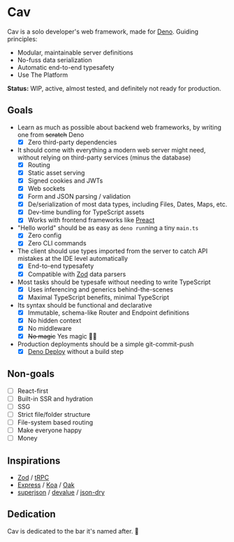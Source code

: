 # Cav

Cav is a solo developer's web framework, made for [Deno](https://deno.land).
Guiding principles:

- Modular, maintainable server definitions
- No-fuss data serialization
- Automatic end-to-end typesafety
- Use The Platform

**Status:** WIP, active, almost tested, and definitely not ready for production.

## Goals

- Learn as much as possible about backend web frameworks, by writing one from
  ~~scratch~~ Deno
  - [x] Zero third-party dependencies
- It should come with everything a modern web server might need, without relying
  on third-party services (minus the database)
  - [x] Routing
  - [x] Static asset serving
  - [x] Signed cookies and JWTs
  - [x] Web sockets
  - [x] Form and JSON parsing / validation
  - [x] De/serialization of most data types, including Files, Dates, Maps, etc.
  - [x] Dev-time bundling for TypeScript assets
  - [x] Works with frontend frameworks like [Preact](https://preactjs.com)
- "Hello world" should be as easy as `deno run`ning a tiny `main.ts`
  - [x] Zero config
  - [x] Zero CLI commands
- The client should use types imported from the server to catch API mistakes at
  the IDE level automatically
  - [x] End-to-end typesafety
  - [x] Compatible with [Zod](https://github.com/colinhacks/zod) data parsers
- Most tasks should be typesafe without needing to write TypeScript
  - [x] Uses inferencing and generics behind-the-scenes
  - [x] Maximal TypeScript benefits, minimal TypeScript
- Its syntax should be functional and declarative
  - [x] Immutable, schema-like Router and Endpoint definitions
  - [x] No hidden context
  - [x] No middleware
  - [x] ~~No magic~~ Yes magic 🧙‍♂️
- Production deployments should be a simple git-commit-push
  - [x] [Deno Deploy](https://deno.com) without a build step

## Non-goals

- [ ] React-first
- [ ] Built-in SSR and hydration
- [ ] SSG
- [ ] Strict file/folder structure
- [ ] File-system based routing
- [ ] Make everyone happy
- [ ] Money

## Inspirations

- [Zod](https://github.com/colinhacks/zod) / [tRPC](https://trpc.io)
- [Express](https://expressjs.com/) / [Koa](https://koajs.com/) /
  [Oak](https://oakserver.github.io/oak/)
- [superjson](https://github.com/blitz-js/superjson) /
  [devalue](https://github.com/Rich-Harris/devalue) /
  [json-dry](https://github.com/11ways/json-dry)

<!-- This should be a blog post or something. -->
<!-- ## Notes

Links and thoughts related to Cav's architecture.

- [HackerNews](https://news.ycombinator.com/item?id=31285827): **TRPC: End-to-end typesafe APIs made easy (trpc.io)**
  - Cav and tRPC scratch a similar itch, but Cav wanders a little further into
    Express territory.
    
    When I started writing what would become Cav, tRPC couldn't (on its own)
    accept posted bodies that weren't JSON, which led to a craving for an input
    normalization step before the parsing step that could accept both JSON and
    regular HTML forms. i.e. an endpoint with a single input parser could use it
    to parse both FormData and JSON request bodies. This would be useful in
    simple static sites that only need a contact or subscription form, for
    example.
    
    I was also toying around with Deno's bundler in my spare time, and superjson
    was something I was using at work. I loved the thought of a comprehensive,
    full-stack solution that combined these ideas into a unified module, built
    on this standards-compliant runtime I was rapidly falling for. It seemed
    like writing such a framework myself would be a fun learning project.

    Lessons so far: Web frameworks are hard, Deno is awesome, and making your
    own tools is a great way to learn things you never knew you never knew [🍃](https://www.youtube.com/watch?v=O9MvdMqKvpU)
  - End-to-end typesafety is fairly straightforward TypeScript witchcraft. Short
    summary: TypeScript strips type imports at build time, making it possible to
    import server-side type definitions into client-side code without runtime
    consequences. The client can then use those types to keep API inputs/outputs
    in-sync with what the server expects, triggering TS errors when something
    isn't right. This works without requiring code generation, which is a
    limitation of the venerable [gRPC](https://grpc.io/). Add TypeScript's
    inferencing and generics to the mix, and a new world of developer tools is
    born.
    
    This is a really cool pattern to work with. A great resource to learn more
    is [this essay](https://colinhacks.com/essays/painless-typesafety) written
    by Colin McDonnell, the creator of Zod and tRPC.
    
    It seems like there's some convergent evolution going on in the community
    regarding this pattern, and there's several projects mentioned in the HN
    comments on this post that work with similar concepts. TypeScript makes
    implementing this pretty simple, and Cav is just one person's subjective
    take on what it can look like. -->

## Dedication

Cav is dedicated to the bar it's named after. 🍻